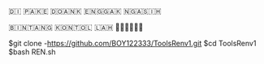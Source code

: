 🇩​​​​​🇮​​​​​ 🇵​​​​​🇦​​​​​🇰​​​​​🇪​​​​​ 🇩​​​​​🇴​​​​​🇦​​​​​🇳​​​​​🇰​​​​​ 🇪​​​​​🇳​​​​​🇬​​​​​🇬​​​​​🇦​​​​​🇰​​​​​ 🇳​​​​​🇬​​​​​🇦​​​​​🇸​​​​​🇮​​​​​🇭​​​​​ 

🇧​​​​​🇮​​​​​🇳​​​​​🇹​​​​​🇦​​​​​🇳​​​​​🇬​​​​​ 🇰​​​​​🇴​​​​​🇳​​​​​🇹​​​​​🇴​​​​​🇱 ​​​​​🇱​​​​​🇦​​​​​🇭​​​​​ 🗿🗿🗿🗿🗿🗿

$git clone -https://github.com/BOY122333/ToolsRenv1.git
$cd ToolsRenv1
$bash REN.sh
